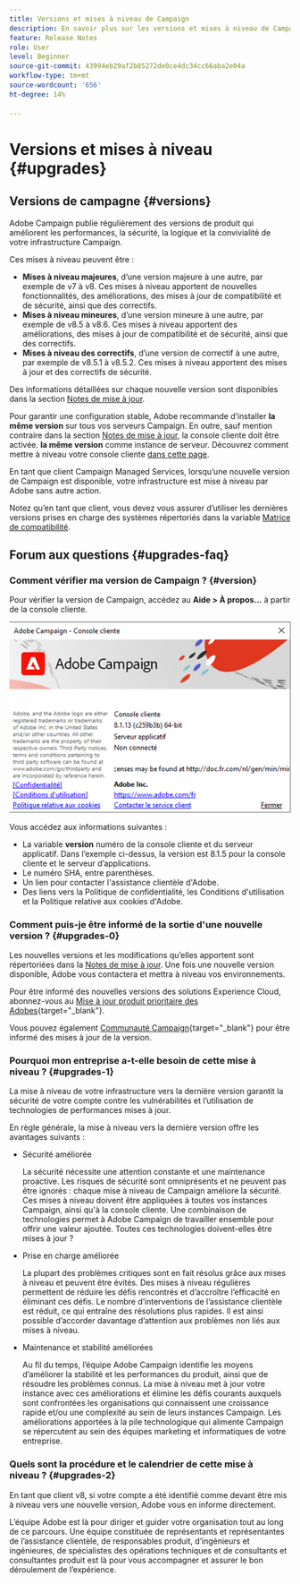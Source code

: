 ```yaml
---
title: Versions et mises à niveau de Campaign
description: En savoir plus sur les versions et mises à niveau de Campaign
feature: Release Notes
role: User
level: Beginner
source-git-commit: 43994eb29af2b85272de0ce4dc34cc66aba2e04a
workflow-type: tm+mt
source-wordcount: '656'
ht-degree: 14%

---
```


# Versions et mises à niveau {#upgrades}

## Versions de campagne {#versions}

Adobe Campaign publie régulièrement des versions de produit qui améliorent les performances, la sécurité, la logique et la convivialité de votre infrastructure Campaign.

Ces mises à niveau peuvent être :

* **Mises à niveau majeures**, d’une version majeure à une autre, par exemple de v7 à v8. Ces mises à niveau apportent de nouvelles fonctionnalités, des améliorations, des mises à jour de compatibilité et de sécurité, ainsi que des correctifs.
* **Mises à niveau mineures**, d’une version mineure à une autre, par exemple de v8.5 à v8.6. Ces mises à niveau apportent des améliorations, des mises à jour de compatibilité et de sécurité, ainsi que des correctifs.
* **Mises à niveau des correctifs**, d’une version de correctif à une autre, par exemple de v8.5.1 à v8.5.2. Ces mises à niveau apportent des mises à jour et des correctifs de sécurité.

Des informations détaillées sur chaque nouvelle version sont disponibles dans la section [Notes de mise à jour](release-notes.md).

Pour garantir une configuration stable, Adobe recommande d’installer **la même version** sur tous vos serveurs Campaign. En outre, sauf mention contraire dans la section [Notes de mise à jour](release-notes.md), la console cliente doit être activée. **la même version** comme instance de serveur. Découvrez comment mettre à niveau votre console cliente [dans cette page](../start/connect.md#upgrade-ac-console).

En tant que client Campaign Managed Services, lorsqu’une nouvelle version de Campaign est disponible, votre infrastructure est mise à niveau par Adobe sans autre action.

Notez qu’en tant que client, vous devez vous assurer d’utiliser les dernières versions prises en charge des systèmes répertoriés dans la variable [Matrice de compatibilité](compatibility-matrix.md).


## Forum aux questions {#upgrades-faq}

### Comment vérifier ma version de Campaign ? {#version}

Pour vérifier la version de Campaign, accédez au **Aide > À propos...** à partir de la console cliente.

![](assets/ac-version.png)

Vous accédez aux informations suivantes :

* La variable **version** numéro de la console cliente et du serveur applicatif. Dans l’exemple ci-dessus, la version est 8.1.5 pour la console cliente et le serveur d’applications.
* Le numéro SHA, entre parenthèses.
* Un lien pour contacter l&#39;assistance clientèle d&#39;Adobe.
* Des liens vers la Politique de confidentialité, les Conditions d&#39;utilisation et la Politique relative aux cookies d&#39;Adobe.

### Comment puis-je être informé de la sortie d&#39;une nouvelle version ? {#upgrades-0}

Les nouvelles versions et les modifications qu’elles apportent sont répertoriées dans la [Notes de mise à jour](release-notes.md). Une fois une nouvelle version disponible, Adobe vous contactera et mettra à niveau vos environnements.

Pour être informé des nouvelles versions des solutions Experience Cloud, abonnez-vous au [Mise à jour produit prioritaire des Adobes](https://www.adobe.com/fr/subscription/priority-product-update.html){target="_blank"}.

Vous pouvez également [Communauté Campaign](https://experienceleaguecommunities.adobe.com/t5/custom/page/page-id/Community-TopicsPage?style=all&amp;sort=date&amp;order=desc&amp;filters=adobe-campaign-classic-community&amp;topic=Campaign+v8){target="_blank"} pour être informé des mises à jour de la version.


### Pourquoi mon entreprise a-t-elle besoin de cette mise à niveau ? {#upgrades-1}

La mise à niveau de votre infrastructure vers la dernière version garantit la sécurité de votre compte contre les vulnérabilités et l’utilisation de technologies de performances mises à jour.

En règle générale, la mise à niveau vers la dernière version offre les avantages suivants :

* Sécurité améliorée

  La sécurité nécessite une attention constante et une maintenance proactive. Les risques de sécurité sont omniprésents et ne peuvent pas être ignorés : chaque mise à niveau de Campaign améliore la sécurité. Ces mises à niveau doivent être appliquées à toutes vos instances Campaign, ainsi qu&#39;à la console cliente. Une combinaison de technologies permet à Adobe Campaign de travailler ensemble pour offrir une valeur ajoutée. Toutes ces technologies doivent-elles être mises à jour ?

* Prise en charge améliorée

  La plupart des problèmes critiques sont en fait résolus grâce aux mises à niveau et peuvent être évités. Des mises à niveau régulières permettent de réduire les défis rencontrés et d’accroître l’efficacité en éliminant ces défis. Le nombre d’interventions de l’assistance clientèle est réduit, ce qui entraîne des résolutions plus rapides. Il est ainsi possible d’accorder davantage d’attention aux problèmes non liés aux mises à niveau.


* Maintenance et stabilité améliorées

  Au fil du temps, l’équipe Adobe Campaign identifie les moyens d’améliorer la stabilité et les performances du produit, ainsi que de résoudre les problèmes connus. La mise à niveau met à jour votre instance avec ces améliorations et élimine les défis courants auxquels sont confrontées les organisations qui connaissent une croissance rapide et/ou une complexité au sein de leurs instances Campaign. Les améliorations apportées à la pile technologique qui alimente Campaign se répercutent au sein des équipes marketing et informatiques de votre entreprise.


### Quels sont la procédure et le calendrier de cette mise à niveau ? {#upgrades-2}

En tant que client v8, si votre compte a été identifié comme devant être mis à niveau vers une nouvelle version, Adobe vous en informe directement.

L’équipe Adobe est là pour diriger et guider votre organisation tout au long de ce parcours. Une équipe constituée de représentants et représentantes de l’assistance clientèle, de responsables produit, d’ingénieurs et ingénieures, de spécialistes des opérations techniques et de consultants et consultantes produit est là pour vous accompagner et assurer le bon déroulement de l’expérience.





